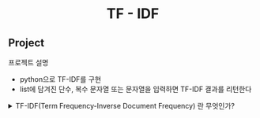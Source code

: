 <div align="center">
  
# TF - IDF
  
</div>

## Project

프로젝트 설명

- python으로 TF-IDF를 구현
- list에 담겨진 단수, 복수 문자열 또는 문자열을 입력하면 TF-IDF 결과를 리턴한다
<details>
  
<summary>TF-IDF(Term Frequency-Inverse Document Frequency) 란 무엇인가?</summary>
<br>
  
TF- IDF는 모든 문서에서 자주 등장하는 단어는 중요도가 낮다고 판단하며 (the, a 등 불용어) 특정 문서에서만 자주 등장하는 단어는 중요도가 높다고 판단한다. 

TF-IDF 값의 높 낮음이 중요도를 나타낸다

여기서 `TF`는 특정 문서에서 특정 단어의 등장 횟수, `DF`는 특정 단어가 등장한 문서의 수 이며, `IDF`는 DF에 반비례 하는 수 이다


![image](https://user-images.githubusercontent.com/86823305/171410168-603e0a3d-f988-4df1-80a2-9baee57c35eb.png)


위는 IDF를 구하는 공식인데 log가 들어가게된다 log를 취해주지않고 그냥 역수를 사용하면 n값이 늘어남에 따라 IDF값이 기하급수적으로 커져 log를 취하게된다

</details>




